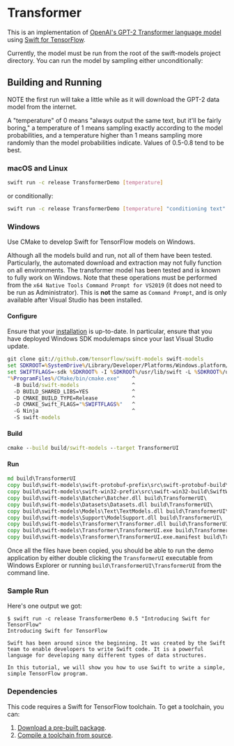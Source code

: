 # Transformer

This is an implementation of [OpenAI's GPT-2 Transformer language model](https://github.com/openai/gpt-2) using [Swift for TensorFlow](https://github.com/tensorflow/swift).

Currently, the model must be run from the root of the swift-models project directory. You can run 
the model by sampling either unconditionally:

## Building and Running

NOTE the first run will take a little while as it will download the GPT-2 data model from the internet.

A "temperature" of 0 means "always output the same text, but it'll be fairly boring,"
a temperature of 1 means sampling exactly according to the model probabilities, and a temperature
higher than 1 means sampling more randomly than the model probabilities indicate. Values of 0.5-0.8 tend
to be best.

### macOS and Linux

```sh
swift run -c release TransformerDemo [temperature]
```

or conditionally:

```sh
swift run -c release TransformerDemo [temperature] "conditioning text"
```

### Windows

Use CMake to develop Swift for TensorFlow models on Windows.

Although all the models build and run, not all of them have been tested.  Particularly, the automated download and extraction may not fully function on all environments.  The transformer model has been tested and is known to fully work on Windows.  Note that these operations must be performed from the `x64 Native Tools Command Prompt for VS2019` (it does not need to be run as Administrator).  This is **not** the same as `Command Prompt`, and is only available after Visual Studio has been installed.

#### Configure

Ensure that your
[installation](https://github.com/tensorflow/swift/blob/master/Installation.md#installation-2)
is up-to-date. In particular, ensure that you have deployed Windows SDK
modulemaps since your last Visual Studio update.

```cmd
git clone git://github.com/tensorflow/swift-models swift-models
set SDKROOT=%SystemDrive%/Library/Developer/Platforms/Windows.platform/Developer/SDKs/Windows.sdk
set SWIFTFLAGS=-sdk %SDKROOT% -I %SDKROOT%/usr/lib/swift -L %SDKROOT%/usr/lib/swift/windows -Xlinker -ignore:4217 -Xlinker -ignore:4286
"%ProgramFiles%/CMake/bin/cmake.exe"    ^
  -B build/swift-models                 ^
  -D BUILD_SHARED_LIBS=YES              ^
  -D CMAKE_BUILD_TYPE=Release           ^
  -D CMAKE_Swift_FLAGS="%SWIFTFLAGS%"   ^
  -G Ninja                              ^
  -S swift-models
```

#### Build

```cmd
cmake --build build/swift-models --target TransformerUI
```

#### Run

```cmd
md build\TransformerUI
copy build\swift-models\swift-protobuf-prefix\src\swift-protobuf-build\Sources\SwiftProtobuf\SwiftProtobuf.dll build\TransformerUI\
copy build\swift-models\swift-win32-prefix\src\swift-win32-build\SwiftWin32.dll build\TransformerUI\
copy build\swift-models\Batcher\Batcher.dll build\TransformerUI\
copy build\swift-models\Datasets\Datasets.dll build\TransformerUI\
copy build\swift-models\Models\Text\TextModels.dll build\TransformerUI\
copy build\swift-models\Support\ModelSupport.dll build\TransformerUI\
copy build\swift-models\Transformer\Transformer.dll build\TransformerUI\
copy build\swift-models\Transformer\TransformerUI.exe build\TransformerUI\
copy build\swift-models\Transformer\TransformerUI.exe.manifest build\TransformerUI\
```

Once all the files have been copied, you should be able to run the demo
application by either double clicking the `TransformerUI` executable from
Windows Explorer or running `build\TransformerUI\TransformerUI` from the
command line.

### Sample Run

Here's one output we got:

```console
$ swift run -c release TransformerDemo 0.5 "Introducing Swift for TensorFlow"
Introducing Swift for TensorFlow

Swift has been around since the beginning. It was created by the Swift team to enable developers to write Swift code. It is a powerful language for developing many different types of data structures.

In this tutorial, we will show you how to use Swift to write a simple, simple TensorFlow program.
```

### Dependencies

This code requires a Swift for TensorFlow toolchain.
To get a toolchain, you can:

1. [Download a pre-built package](https://github.com/tensorflow/swift/blob/master/Installation.md).
2. [Compile a toolchain from source](https://github.com/apple/swift/tree/tensorflow#building-swift-for-tensorflow).
